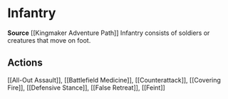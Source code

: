 ﻿---
id: '455'
name: Infantry
rarity: Common
source: '[[DATABASE/source/Kingmaker Adventure Path|Kingmaker Adventure Path]]'
trait:
- Infantry
type: Trait

---
# Infantry

**Source** [[Kingmaker Adventure Path]]
Infantry consists of soldiers or creatures that move on foot.

## Actions

[[All-Out Assault]], [[Battlefield Medicine]], [[Counterattack]], [[Covering Fire]], [[Defensive Stance]], [[False Retreat]], [[Feint]]